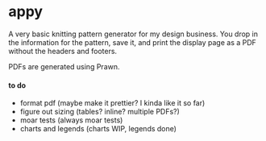 # appy

A very basic knitting pattern generator for my design business. You drop in the information for the pattern, save it, and print the display page as a PDF without the headers and footers.

PDFs are generated using Prawn.

#### to do

- format pdf (maybe make it prettier? I kinda like it so far)
- figure out sizing (tables? inline? multiple PDFs?)
- moar tests (always moar tests)
- charts and legends (charts WIP, legends done)